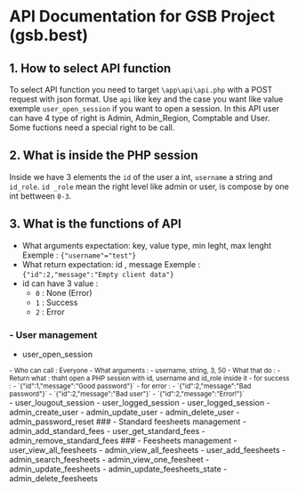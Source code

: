 # API Documentation for GSB Project (gsb.best)

## 1. How to select API function
To select API function you need to target `\app\api\api.php` with a POST request with json format. Use `api` like key and the case you want like value exemple `user_open_session` if you want to open a session. In this API user can have 4 type of right is Admin, Admin_Region, Comptable and User. Some fuctions need a special right to be call.

## 2. What is inside the PHP session
Inside we have 3 elements the `id` of the user a int, `username` a string and `id_role`. `id _role` mean the right level like admin or user, is compose by one int bettween `0-3`.

## 3. What is the functions of API

  - What arguments expectation: key, value type, min leght, max lenght
  Exemple : `{"username"="test"}`
  - What return expectation: id , message
  Exemple : `{"id":2,"message":"Empty client data"}`
  - id can have 3 value :
    - `0` : None (Error)
    - `1` : Success
    - `2` : Error

### - User management
- user_open_session
<small>
  - Who can call : Everyone
  - What arguments : 
    - username, string, 3, 50
  - What that do : 
  - Return what : thaht open a PHP session with id, username and id_role inside it
    - for success :
      - `{"id":1,"message":"Good password"}`
    - for error :
      - `{"id":2,"message":"Bad password"}`
      - `{"id":2,"message":"Bad user"}`
      - `{"id":2,"message":"Error!"}`
</small><br>
- user_lougout_session
- user_logged_session
- user_logged_session
- admin_create_user
- admin_update_user
- admin_delete_user
- admin_password_reset
### - Standard feesheets management
- admin_add_standard_fees
- user_get_standard_fees
- admin_remove_standard_fees
### - Feesheets management
- user_view_all_feesheets
- admin_view_all_feesheets
- user_add_feesheets
- admin_search_feesheets
- admin_view_one_feesheet
- admin_update_feesheets
- admin_update_feesheets_state
- admin_delete_feesheets